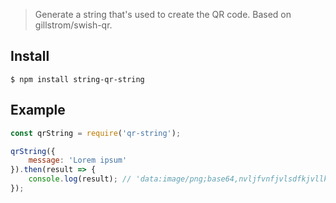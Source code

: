 > Generate a string that's used to create the QR code.
Based on gillstrom/swish-qr.


## Install

```
$ npm install string-qr-string
```


## Example

```js
const qrString = require('qr-string');

qrString({
	message: 'Lorem ipsum'
}).then(result => {
	console.log(result); // 'data:image/png;base64,nvljfvnfjvlsdfkjvllkkllsdfk...'
});
```



